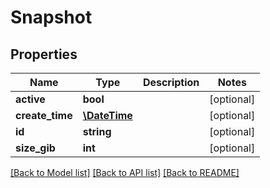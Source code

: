 # Snapshot

## Properties
Name | Type | Description | Notes
------------ | ------------- | ------------- | -------------
**active** | **bool** |  | [optional] 
**create_time** | [**\DateTime**](\DateTime.md) |  | [optional] 
**id** | **string** |  | [optional] 
**size_gib** | **int** |  | [optional] 

[[Back to Model list]](../../README.md#documentation-for-models) [[Back to API list]](../../README.md#documentation-for-api-endpoints) [[Back to README]](../../README.md)

